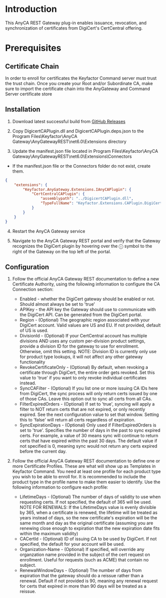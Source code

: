 ﻿# Introduction
This AnyCA REST Gateway plug-in enables issuance, revocation, and synchronization of certificates from DigiCert's CertCentral offering.  
# Prerequisites

## Certificate Chain

In order to enroll for certificates the Keyfactor Command server must trust the trust chain. Once you create your Root and/or Subordinate CA, make sure to import the certificate chain into the AnyGateway and Command Server certificate store

## Installation
1. Download latest successful build from [GitHub Releases](../../releases/latest)

2. Copy DigicertCAPlugin.dll and DigicertCAPlugin.deps.json to the Program Files\Keyfactor\AnyCA Gateway\AnyGatewayREST\net6.0\Extensions directory

3. Update the manifest.json file located in Program Files\Keyfactor\AnyCA Gateway\AnyGatewayREST\net6.0\Extensions\Connectors
  * If the manifest.json file or the Connectors folder do not exist, create them.
```json
{  
	"extensions": {  
		"Keyfactor.AnyGateway.Extensions.IAnyCAPlugin": {  
			"CertCentralCAPlugin": {  
				"assemblypath": "../DigicertCAPlugin.dll",  
				"TypeFullName": "Keyfactor.Extensions.CAPlugin.DigiCert.CertCentralCAPlugin"  
			}  
		}  
	}  
}
```

4. Restart the AnyCA Gateway service

5. Navigate to the AnyCA Gateway REST portal and verify that the Gateway recognizes the DigiCert plugin by hovering over the ⓘ symbol to the right of the Gateway on the top left of the portal.


## Configuration

1. Follow the official AnyCA Gateway REST documentation to define a new Certificate Authority, using the following information to configure the CA Connection section:

	* Enabled - whether the DigiCert gateway should be enabled or not. Should almost always be set to 'true'
	* APIKey - the API key the Gateway should use to communicate with the DigiCert API. Can be generated from the DigiCert portal.
	* Region - (Optional) The geographic region associated with your DigiCert account. Valid values are US and EU. If not provided, default of US is used.
	* DivisionId - (Optional) If your CertCentral account has multiple divisions AND uses any custom per-division product settings, provide a division ID for the gateway to use for enrollment. Otherwise, omit this setting. NOTE: Division ID is currently only use for product type lookups, it will not affect any other gateway functionality
	* RevokeCertificateOnly - (Optional) By default, when revoking a certificate through DigiCert, the entire order gets revoked. Set this value to 'true' if you want to only revoke individual certificates instead.
	* SyncCAFilter - (Optional) If you list one or more issuing CA IDs here from DigiCert, the sync process will only return certs issued by one of those CAs. Leave this option out to sync all certs from all CAs.
	* FilterExpiredOrders - (Optional) If set to 'true', syncing will apply a filter to NOT return certs that are not expired, or only recently expired. See the next configuration value to set that window. Setting this to 'false' will return all certs regardless of expiration.
	* SyncExpirationDays - (Optional) Only used if FilterExpiredOrders is set to 'true'. Specifies the number of days in the past to sync expired certs. For example, a value of 30 means sync will continue to return certs that have expired within the past 30 days. The default value if not specified is 0, meaning sync would not return any certs expired before the current day.


2. Follow the official AnyCA Gateway REST documentation to define one or more Certificate Profiles. These are what will show up as Templates in Keyfactor Command. You need at least one profile for each product type you wish to be able to enroll for. It is recommended to include the product type in the profile name to make them easier to identify. Use the following information to configure each profile:

	* LifetimeDays - (Optional) The number of days of validity to use when requesting certs. If not specified, the default of 365 will be used. NOTE FOR RENEWALS: If the LifetimeDays value is evenly divisible by 365, when a certificate is renewed, the lifetime will be treated as years instead of days, so the new certificate's expiration will be the same month and day as the original certificate (assuming you are renewing close enough to expiration that the new expiration date fits within the maximum validity)
	* CACertId - (Optional) ID of issuing CA to be used by DigiCert. If not specified, the default for your account will be used.
	* Organization-Name - (Optional) If specified, will override any organzation name provided in the subject of the cert request on enrollment. Useful for requests (such as ACME) that contain no subject.
	* RenewalWindowDays - (Optional) The number of days from expiration that the gateway should do a reissue rather than a renewal. Default if not provided is 90, meaning any renewal request for certs that expired in more than 90 days will be treated as a reissue.
